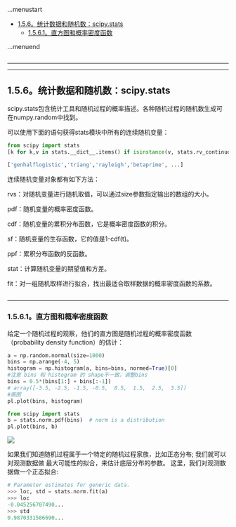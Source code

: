 ...menustart

 - [1.5.6。统计数据和随机数：scipy.stats](#13f0949d6c57f6b2f15ff881b61d4308)
     - [1.5.6.1。直方图和概率密度函数](#52b76b5ffc0d467aa403fe05eb57cf02)

...menuend


<h2 id="13f0949d6c57f6b2f15ff881b61d4308"></h2>

-----
-----

## 1.5.6。统计数据和随机数：scipy.stats

scipy.stats包含统计工具和随机过程的概率描述。各种随机过程的随机数生成可在numpy.random中找到。

可以使用下面的语句获得stats模块中所有的连续随机变量：

```python
from scipy import stats
[k for k,v in stats.__dict__.items() if isinstance(v, stats.rv_continuous)]

['genhalflogistic','triang','rayleigh','betaprime', ...]
```


连续随机变量对象都有如下方法：

rvs：对随机变量进行随机取值，可以通过size参数指定输出的数组的大小。 

pdf：随机变量的概率密度函数。 

cdf：随机变量的累积分布函数，它是概率密度函数的积分。

sf：随机变量的生存函数，它的值是1-cdf(t)。 

ppf：累积分布函数的反函数。 

stat：计算随机变量的期望值和方差。 

fit：对一组随机取样进行拟合，找出最适合取样数据的概率密度函数的系数。 



<h2 id="52b76b5ffc0d467aa403fe05eb57cf02"></h2>

-----

### 1.5.6.1。直方图和概率密度函数

给定一个随机过程的观察，他们的直方图是随机过程的概率密度函数（probability density function）的估计：

```python
a = np.random.normal(size=1000)
bins = np.arange(-4, 5)
histogram = np.histogram(a, bins=bins, normed=True)[0]
#注意 bins 和 histogram 的 shape不一致，调整bins
bins = 0.5*(bins[1:] + bins[:-1])
# array([-3.5, -2.5, -1.5, -0.5,  0.5,  1.5,  2.5,  3.5])
#画图
pl.plot(bins, histogram)

from scipy import stats
b = stats.norm.pdf(bins)  # norm is a distribution
pl.plot(bins, b)
```

![](http://scipy-lectures.github.io/_images/normal_distribution.png)

如果我们知道随机过程属于一个特定的随机过程家族，比如正态分布; 我们就可以对观测数据做 最大可能性的拟合，来估计底层分布的参数。
这里，我们对观测数据做一个正态拟合:

```python
# Parameter estimates for generic data.
>>> loc, std = stats.norm.fit(a)
>>> loc     
-0.045256707490...
>>> std     
0.9870331586690...
```

